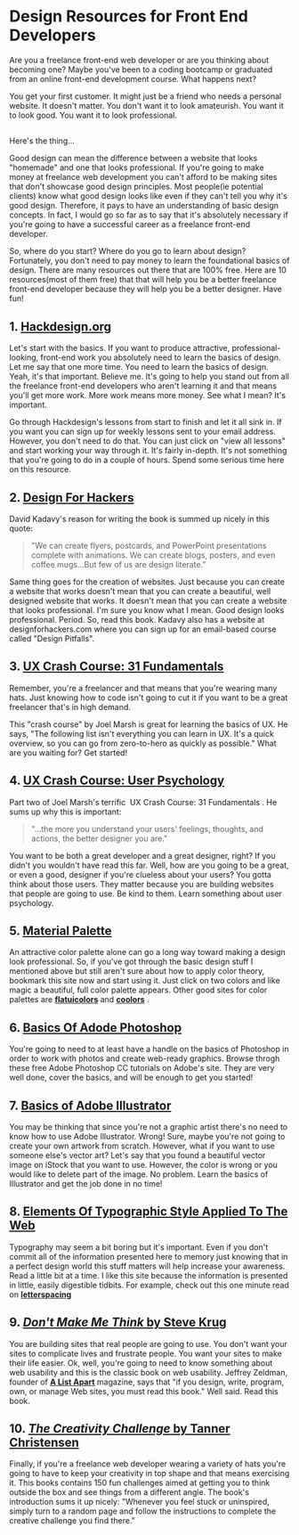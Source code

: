 # Design Resources for Front End Developers

Are you a freelance front-end web developer or are you thinking about becoming one? Maybe you've been to a coding bootcamp or graduated from an online front-end development course. What happens next?

You get your first customer. It might just be a friend who needs a personal website. It doesn't matter. You don't want it to look amateurish. You want it to look good. You want it to look professional.

## 

Here's the thing...

Good design can mean the difference between a website that looks "homemade" and one that looks professional. If you're going to make money at freelance web development you can't afford to be making sites that don't showcase good design principles. Most people(ie potential clients) know what good design looks like even if they can't tell you why it's good design. Therefore, it pays to have an understanding of basic design concepts. In fact, I would go so far as to say that it's absolutely necessary if you're going to have a successful career as a freelance front-end developer.

So, where do you start? Where do you go to learn about design? Fortunately, you don't need to pay money to learn the foundational basics of design. There are many resources out there that are 100% free. Here are 10 resources(most of them free) that that will help you be a better freelance front-end developer because they will help you be a better designer. Have fun!

## 1. [Hackdesign.org](https://hackdesign.org)

Let's start with the basics. If you want to produce attractive, professional-looking, front-end work you absolutely need to learn the basics of design. Let me say that one more time. You need to learn the basics of design. Yeah, it's that important. Believe me. It's going to help you stand out from all the freelance front-end developers who aren't learning it and that means you'll get more work. More work means more money. See what I mean? It's important.

Go through Hackdesign's lessons from start to finish and let it all sink in. If you want you can sign up for weekly lessons sent to your email address. However, you don't need to do that. You can just click on "view all lessons" and start working your way through it. It's fairly in-depth. It's not something that you're going to do in a couple of hours. Spend some serious time here on this resource.

## 2. [Design For Hackers](http://designforhackers.com)

David Kadavy's reason for writing the book is summed up nicely in this quote:

> "We can create flyers, postcards, and PowerPoint presentations complete with animations. We can create blogs, posters, and even coffee mugs...But few of us are design literate."

Same thing goes for the creation of websites. Just because you can create a website that works doesn't mean that you can create a beautiful, well designed website that works. It doesn't mean that you can create a website that looks professional. I'm sure you know what I mean. Good design looks professional. Period. So, read this book. Kadavy also has a website at ​ designforhackers.com where you can sign up for an email-based course called "Design Pitfalls".

## 3. [UX Crash Course: 31 Fundamentals](http://thehipperelement.com/post/75476711614/ux-crash-course-31-fundamentals)

Remember, you're a freelancer and that means that you're wearing many hats. Just knowing how to code isn't going to cut it if you want to be a great freelancer that's in high demand.

This "crash course" by Joel Marsh is great for learning the basics of UX. He says, "The following list isn't everything you can learn in UX. It's a quick overview, so you can go from zero-to-hero as quickly as possible." What are you waiting for? Get started!

## 4. [UX Crash Course: User Psychology](http://thehipperelement.com/post/87574750438/ux-crash-course-user-psychology)

Part two of Joel Marsh's terrific ​ UX Crash Course: 31 Fundamentals​ . He sums up why this is important:

> "...the more you understand your users' feelings, thoughts, and actions, the better designer you are."

You want to be both a great developer and a great designer, right? If you didn't you wouldn't have read this far. Well, how are you going to be a great, or even a good, designer if you're clueless about your users? You gotta think about those users. They matter because you are building websites that people are going to use. Be kind to them. Learn something about user psychology.

## 5. [Material Palette](https://www.materialpalette.com/)

An attractive color palette alone can go a long way toward making a design look professional. So, if you've got through the basic design stuff I mentioned above but still aren't sure about how to apply color theory, bookmark this site now and start using it. Just click on two colors and like magic a beautiful, full color palette appears. Other good sites for color palettes are [**flatuicolors**](http://www.flatuicolors.com) and [**coolors**](http://www.coolors.co) .

## 6. [Basics Of Adode Photoshop](https://helpx.adobe.com/photoshop/tutorials.html)

You're going to need to at least have a handle on the basics of Photoshop in order to work with photos and create web-ready graphics. Browse throgh these free Adobe Photoshop CC tutorials on Adobe's site. They are very well done, cover the basics, and will be enough to get you started!

## 7. [Basics of Adobe Illustrator](https://helpx.adobe.com/illustrator/tutorials.html)

You may be thinking that since you're not a graphic artist there's no need to know how to use Adobe Illustrator. Wrong! Sure, maybe you're not going to create your own artwork from scratch. However, what if you want to use someone else's vector art? Let's say that you found a beautiful vector image on iStock that you want to use. However, the color is wrong or you would like to delete part of the image. No problem. Learn the basics of Illustrator and get the job done in no time!

## 8. [Elements Of Typographic Style Applied To The Web](http://webtypography.net)

Typography may seem a bit boring but it's important. Even if you don't commit all of the information presented here to memory just knowing that in a perfect design world this stuff matters will help increase your awareness. Read a little bit at a time. I like this site because the information is presented in little, easily digestible tidbits. For example, check out this one minute read on [**letterspacing**](http://webtypography.net/2.1.7)

## 9. [_Don't Make Me Think_ by Steve Krug](http://www.amazon.com/Dont-Make-Me-Think-Usability/dp/0321344758)

You are building sites that real people are going to use. You don't want your sites to complicate lives and frustrate people. You want your sites to make their life easier. Ok, well, you're going to need to know something about web usability and this is the classic book on web usability. Jeffrey Zeldman, founder of [**A List Apart**](http://alistapart.com/) magazine, says that "if you design, write, program, own, or manage Web sites, you must read this book." Well said. Read this book.

## 10. [_The Creativity Challenge_ by Tanner Christensen](http://www.amazon.com/Creativity-Challenge-Experiment-Innovate-Inspire/dp/1440588333)

Finally, if you're a freelance web developer wearing a variety of hats you're going to have to keep your creativity in top shape and that means exercising it. This books contains 150 fun challenges aimed at getting you to think outside the box and see things from a different angle. The book's introduction sums it up nicely: "Whenever you feel stuck or uninspired, simply turn to a random page and follow the instructions to complete the creative challenge you find there."

